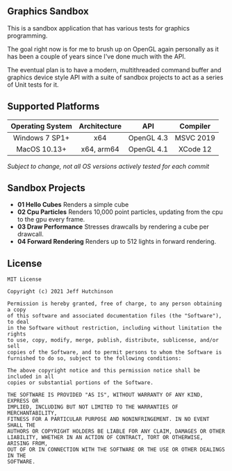 ## Graphics Sandbox

This is a sandbox application that has various tests for graphics programming.

The goal right now is for me to brush up on OpenGL again personally as it has been a couple of years since I've done much with the API. 

The eventual plan is to have a modern, multithreaded command buffer and graphics device style API with a suite of sandbox projects to act as a series of Unit tests for it.

## Supported Platforms

| Operating System | Architecture | API        | Compiler  |
| :--------------: | :----------: | :--------: | :-------: |
| Windows 7 SP1+   | x64          | OpenGL 4.3 | MSVC 2019 |
| MacOS 10.13+     | x64, arm64   | OpenGL 4.1 | XCode 12  |

*Subject to change, not all OS versions actively tested for each commit*

## Sandbox Projects

- **01 Hello Cubes**
    Renders a simple cube
- **02 Cpu Particles**
    Renders 10,000 point particles, updating from the cpu to the gpu every frame.
- **03 Draw Performance**
    Stresses drawcalls by rendering a cube per drawcall.
- **04 Forward Rendering**
    Renders up to 512 lights in forward rendering.

## License
```
MIT License

Copyright (c) 2021 Jeff Hutchinson

Permission is hereby granted, free of charge, to any person obtaining a copy
of this software and associated documentation files (the "Software"), to deal
in the Software without restriction, including without limitation the rights
to use, copy, modify, merge, publish, distribute, sublicense, and/or sell
copies of the Software, and to permit persons to whom the Software is
furnished to do so, subject to the following conditions:

The above copyright notice and this permission notice shall be included in all
copies or substantial portions of the Software.

THE SOFTWARE IS PROVIDED "AS IS", WITHOUT WARRANTY OF ANY KIND, EXPRESS OR
IMPLIED, INCLUDING BUT NOT LIMITED TO THE WARRANTIES OF MERCHANTABILITY,
FITNESS FOR A PARTICULAR PURPOSE AND NONINFRINGEMENT. IN NO EVENT SHALL THE
AUTHORS OR COPYRIGHT HOLDERS BE LIABLE FOR ANY CLAIM, DAMAGES OR OTHER
LIABILITY, WHETHER IN AN ACTION OF CONTRACT, TORT OR OTHERWISE, ARISING FROM,
OUT OF OR IN CONNECTION WITH THE SOFTWARE OR THE USE OR OTHER DEALINGS IN THE
SOFTWARE.
```